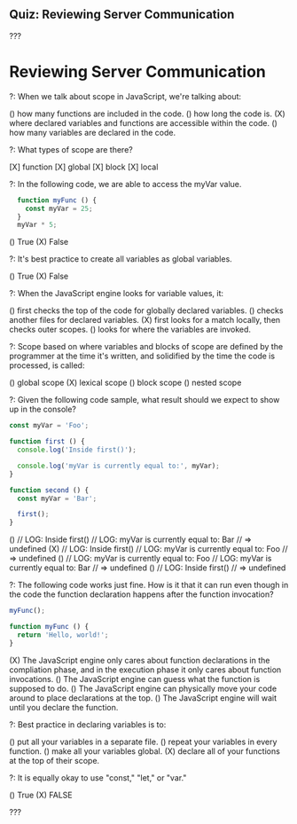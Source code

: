 ## Quiz: Reviewing Server Communication

???

# Reviewing Server Communication

?: When we talk about scope in JavaScript, we're talking about:

() how many functions are included in the code.
() how long the code is.
(X) where declared variables and functions are accessible within the code.
() how many variables are declared in the code.

?: What types of scope are there?

[X] function
[X] global
[X] block
[X] local

?: In the following code, we are able to access the myVar value.

```javascript
  function myFunc () {
    const myVar = 25;
  }
  myVar * 5;
```

() True
(X) False

?: It's best practice to create all variables as global variables.

() True
(X) False

?: When the JavaScript engine looks for variable values, it:

() first checks the top of the code for globally declared variables.
() checks another files for declared variables.
(X) first looks for a match locally, then checks outer scopes.
() looks for where the variables are invoked.

?: Scope based on where variables and blocks of scope are defined by the programmer at the time it's written, and solidified by the time the code is processed, is called:

() global scope
(X) lexical scope
() block scope
() nested scope

?: Given the following code sample, what result should we expect to show up in the console?

```javascript
const myVar = 'Foo';

function first () {
  console.log('Inside first()');

  console.log('myVar is currently equal to:', myVar);
}

function second () {
  const myVar = 'Bar';

  first();
}
```

()
// LOG: Inside first()
// LOG: myVar is currently equal to: Bar
// => undefined
(X)
// LOG: Inside first()
// LOG: myVar is currently equal to: Foo
// => undefined
()
// LOG: myVar is currently equal to: Foo
// LOG: myVar is currently equal to: Bar
// => undefined
()
// LOG: Inside first()
// => undefined

?: The following code works just fine. How is it that it can run even though in the code the function declaration happens after the function invocation?

```javascript
myFunc();

function myFunc () {
  return 'Hello, world!';
}
```

(X) The JavaScript engine only cares about function declarations in the compliation phase, and in the execution phase it only cares about function invocations.
() The JavaScript engine can guess what the function is supposed to do.
() The JavaScript engine can physically move your code around to place declarations at the top.
() The JavaScript engine will wait until you declare the function.

?: Best practice in declaring variables is to:

() put all your variables in a separate file.
() repeat your variables in every function.
() make all your variables global.
(X) declare all of your functions at the top of their scope.

?: It is equally okay to use "const," "let," or "var."

() True
(X) FALSE

???
